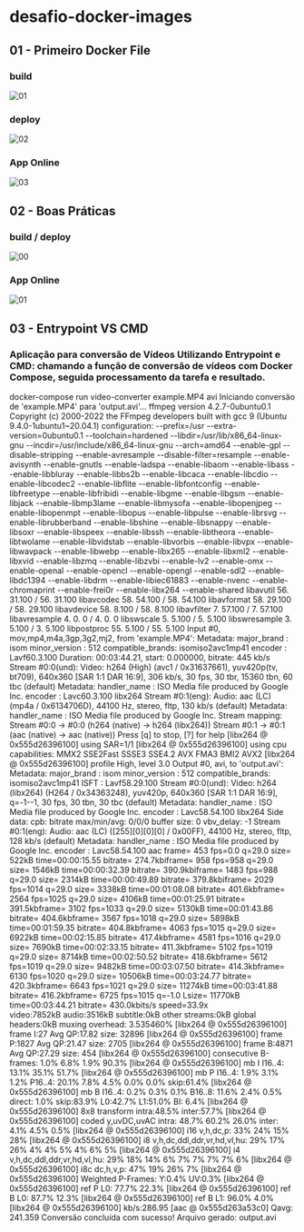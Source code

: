 # desafio-docker-images

## 01 - Primeiro Docker File
  
### build
![01](https://github.com/user-attachments/assets/3e851bdd-9082-46b3-abd1-c18d18546b2f)

### deploy
![02](https://github.com/user-attachments/assets/7b2665de-6658-4491-a4a6-bf8e36d43ba5)

### App Online
![03](https://github.com/user-attachments/assets/4f71e195-6990-4228-a737-a54675e3ec08)


## 02 - Boas Práticas
### build / deploy
![00](https://github.com/user-attachments/assets/eb0b983f-0fb0-4e66-ac64-464171d9e961)

### App Online
![01](https://github.com/user-attachments/assets/148fb829-76b9-4d69-ab9d-4c492946f0fe)


## 03 - Entrypoint VS CMD
### Aplicação para conversão de Vídeos Utilizando Entrypoint e CMD: chamando a função de conversão de vídeos com Docker Compose, seguida processamento da tarefa e resultado.
docker-compose run video-converter example.MP4 avi
Iniciando conversão de 'example.MP4' para 'output.avi'...
ffmpeg version 4.2.7-0ubuntu0.1 Copyright (c) 2000-2022 the FFmpeg developers
  built with gcc 9 (Ubuntu 9.4.0-1ubuntu1~20.04.1)
  configuration: --prefix=/usr --extra-version=0ubuntu0.1 --toolchain=hardened --libdir=/usr/lib/x86_64-linux-gnu --incdir=/usr/include/x86_64-linux-gnu --arch=amd64 --enable-gpl --disable-stripping --enable-avresample --disable-filter=resample --enable-avisynth --enable-gnutls --enable-ladspa --enable-libaom --enable-libass --enable-libbluray --enable-libbs2b --enable-libcaca --enable-libcdio --enable-libcodec2 --enable-libflite --enable-libfontconfig --enable-libfreetype --enable-libfribidi --enable-libgme --enable-libgsm --enable-libjack --enable-libmp3lame --enable-libmysofa --enable-libopenjpeg --enable-libopenmpt --enable-libopus --enable-libpulse --enable-librsvg --enable-librubberband --enable-libshine --enable-libsnappy --enable-libsoxr --enable-libspeex --enable-libssh --enable-libtheora --enable-libtwolame --enable-libvidstab --enable-libvorbis --enable-libvpx --enable-libwavpack --enable-libwebp --enable-libx265 --enable-libxml2 --enable-libxvid --enable-libzmq --enable-libzvbi --enable-lv2 --enable-omx --enable-openal --enable-opencl --enable-opengl --enable-sdl2 --enable-libdc1394 --enable-libdrm --enable-libiec61883 --enable-nvenc --enable-chromaprint --enable-frei0r --enable-libx264 --enable-shared
  libavutil      56. 31.100 / 56. 31.100
  libavcodec     58. 54.100 / 58. 54.100
  libavformat    58. 29.100 / 58. 29.100
  libavdevice    58.  8.100 / 58.  8.100
  libavfilter     7. 57.100 /  7. 57.100
  libavresample   4.  0.  0 /  4.  0.  0
  libswscale      5.  5.100 /  5.  5.100
  libswresample   3.  5.100 /  3.  5.100
  libpostproc    55.  5.100 / 55.  5.100
Input #0, mov,mp4,m4a,3gp,3g2,mj2, from 'example.MP4':
  Metadata:
    major_brand     : isom
    minor_version   : 512
    compatible_brands: isomiso2avc1mp41
    encoder         : Lavf60.3.100
  Duration: 00:03:44.21, start: 0.000000, bitrate: 445 kb/s
    Stream #0:0(und): Video: h264 (High) (avc1 / 0x31637661), yuv420p(tv, bt709), 640x360 [SAR 1:1 DAR 16:9], 306 kb/s, 30 fps, 30 tbr, 15360 tbn, 60 tbc (default)
    Metadata:
      handler_name    : ISO Media file produced by Google Inc.
      encoder         : Lavc60.3.100 libx264
    Stream #0:1(eng): Audio: aac (LC) (mp4a / 0x6134706D), 44100 Hz, stereo, fltp, 130 kb/s (default)
    Metadata:
      handler_name    : ISO Media file produced by Google Inc.
Stream mapping:
  Stream #0:0 -> #0:0 (h264 (native) -> h264 (libx264))
  Stream #0:1 -> #0:1 (aac (native) -> aac (native))
Press [q] to stop, [?] for help
[libx264 @ 0x555d26396100] using SAR=1/1
[libx264 @ 0x555d26396100] using cpu capabilities: MMX2 SSE2Fast SSSE3 SSE4.2 AVX FMA3 BMI2 AVX2
[libx264 @ 0x555d26396100] profile High, level 3.0
Output #0, avi, to 'output.avi':
  Metadata:
    major_brand     : isom
    minor_version   : 512
    compatible_brands: isomiso2avc1mp41
    ISFT            : Lavf58.29.100
    Stream #0:0(und): Video: h264 (libx264) (H264 / 0x34363248), yuv420p, 640x360 [SAR 1:1 DAR 16:9], q=-1--1, 30 fps, 30 tbn, 30 tbc (default)
    Metadata:
      handler_name    : ISO Media file produced by Google Inc.
      encoder         : Lavc58.54.100 libx264
    Side data:
      cpb: bitrate max/min/avg: 0/0/0 buffer size: 0 vbv_delay: -1
    Stream #0:1(eng): Audio: aac (LC) ([255][0][0][0] / 0x00FF), 44100 Hz, stereo, fltp, 128 kb/s (default)
    Metadata:
      handler_name    : ISO Media file produced by Google Inc.
      encoder         : Lavc58.54.100 aac
frame=  453 fps=0.0 q=29.0 size=     522kB time=00:00:15.55 bitrate= 274.7kbiframe=  958 fps=958 q=29.0 size=    1546kB time=00:00:32.39 bitrate= 390.9kbiframe= 1483 fps=988 q=29.0 size=    2314kB time=00:00:49.89 bitrate= 379.8kbiframe= 2029 fps=1014 q=29.0 size=    3338kB time=00:01:08.08 bitrate= 401.6kbframe= 2564 fps=1025 q=29.0 size=    4106kB time=00:01:25.91 bitrate= 391.5kbframe= 3102 fps=1033 q=29.0 size=    5130kB time=00:01:43.86 bitrate= 404.6kbframe= 3567 fps=1018 q=29.0 size=    5898kB time=00:01:59.35 bitrate= 404.8kbframe= 4063 fps=1015 q=29.0 size=    6922kB time=00:02:15.85 bitrate= 417.4kbframe= 4581 fps=1016 q=29.0 size=    7690kB time=00:02:33.15 bitrate= 411.3kbframe= 5102 fps=1019 q=29.0 size=    8714kB time=00:02:50.52 bitrate= 418.6kbframe= 5612 fps=1019 q=29.0 size=    9482kB time=00:03:07.50 bitrate= 414.3kbframe= 6130 fps=1020 q=29.0 size=   10506kB time=00:03:24.77 bitrate= 420.3kbframe= 6643 fps=1021 q=29.0 size=   11274kB time=00:03:41.88 bitrate= 416.2kbframe= 6725 fps=1015 q=-1.0 Lsize=   11770kB time=00:03:44.21 bitrate= 430.0kbits/s speed=33.9x    
video:7852kB audio:3516kB subtitle:0kB other streams:0kB global headers:0kB muxing overhead: 3.535460%
[libx264 @ 0x555d26396100] frame I:27    Avg QP:17.82  size: 32896
[libx264 @ 0x555d26396100] frame P:1827  Avg QP:21.47  size:  2705
[libx264 @ 0x555d26396100] frame B:4871  Avg QP:27.29  size:   454
[libx264 @ 0x555d26396100] consecutive B-frames:  1.0%  6.8%  1.9% 90.3%
[libx264 @ 0x555d26396100] mb I  I16..4: 13.1% 35.1% 51.7%
[libx264 @ 0x555d26396100] mb P  I16..4:  1.9%  3.1%  1.2%  P16..4: 20.1%  7.8%  4.5%  0.0%  0.0%    skip:61.4%
[libx264 @ 0x555d26396100] mb B  I16..4:  0.2%  0.3%  0.1%  B16..8: 11.6%  2.4%  0.5%  direct: 1.0%  skip:83.9%  L0:42.7% L1:51.0% BI: 6.4%
[libx264 @ 0x555d26396100] 8x8 transform intra:48.5% inter:57.7%
[libx264 @ 0x555d26396100] coded y,uvDC,uvAC intra: 48.7% 60.2% 26.0% inter: 4.1% 4.5% 0.5%
[libx264 @ 0x555d26396100] i16 v,h,dc,p: 33% 24% 15% 28%
[libx264 @ 0x555d26396100] i8 v,h,dc,ddl,ddr,vr,hd,vl,hu: 29% 17% 26%  4%  4%  5%  4%  6%  5%
[libx264 @ 0x555d26396100] i4 v,h,dc,ddl,ddr,vr,hd,vl,hu: 29% 18% 14%  6%  7%  7%  7%  7%  6%
[libx264 @ 0x555d26396100] i8c dc,h,v,p: 47% 19% 26%  7%
[libx264 @ 0x555d26396100] Weighted P-Frames: Y:0.4% UV:0.3%
[libx264 @ 0x555d26396100] ref P L0: 77.7% 22.3%
[libx264 @ 0x555d26396100] ref B L0: 87.7% 12.3%
[libx264 @ 0x555d26396100] ref B L1: 96.0%  4.0%
[libx264 @ 0x555d26396100] kb/s:286.95
[aac @ 0x555d263a53c0] Qavg: 241.359
Conversão concluída com sucesso! Arquivo gerado: output.avi



